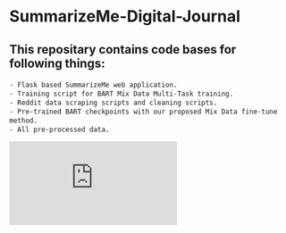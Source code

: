 # SummarizeMe-Digital-Journal

## This repositary contains code bases for following things:
    - Flask based SummarizeMe web application.
    - Training script for BART Mix Data Multi-Task training.
    - Reddit data scraping scripts and cleaning scripts.
    - Pre-trained BART checkpoints with our proposed Mix Data fine-tune method.
    - All pre-processed data.


![alt text](https://github.com/shamanez/SummarizeMe-Digital-Journal/blob/main/final_ui.pdf)
